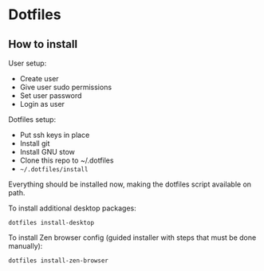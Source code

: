 # Dotfiles

## How to install

User setup:

- Create user
- Give user sudo permissions
- Set user password
- Login as user

Dotfiles setup:

- Put ssh keys in place
- Install git
- Install GNU stow
- Clone this repo to ~/.dotfiles
- `~/.dotfiles/install`

Everything should be installed now, making the dotfiles script available on
path.

To install additional desktop packages:

`dotfiles install-desktop`

To install Zen browser config (guided installer with steps that must be done
manually):

`dotfiles install-zen-browser`
